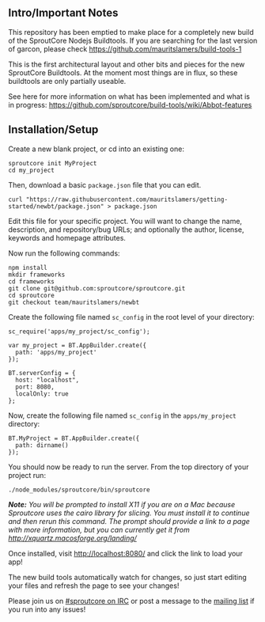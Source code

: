 ## Intro/Important Notes

This repository has been emptied to make place for a completely new build of the SproutCore Nodejs Buildtools.
If you are searching for the last version of garcon, please check https://github.com/mauritslamers/build-tools-1

This is the first architectural layout and other bits and pieces for the new SproutCore Buildtools.
At the moment most things are in flux, so these buildtools are only partially useable.

See here for more information on what has been implemented and what is in progress: https://github.com/sproutcore/build-tools/wiki/Abbot-features

## Installation/Setup

Create a new blank project, or cd into an existing one:

    sproutcore init MyProject
    cd my_project

Then, download a basic `package.json` file that you can edit.

    curl "https://raw.githubusercontent.com/mauritslamers/getting-started/newbt/package.json" > package.json

Edit this file for your specific project. You will want to change the name, description, and repository/bug URLs; and optionally the author, license, keywords and homepage attributes.

Now run the following commands:

    npm install
    mkdir frameworks
    cd frameworks
    git clone git@github.com:sproutcore/sproutcore.git
    cd sproutcore
    git checkout team/mauritslamers/newbt

Create the following file named `sc_config` in the root level of your directory:

    sc_require('apps/my_project/sc_config');

    var my_project = BT.AppBuilder.create({
      path: 'apps/my_project'
    });

    BT.serverConfig = {
      host: "localhost",
      port: 8080,
      localOnly: true
    };

Now, create the following file named `sc_config` in the `apps/my_project` directory:

    BT.MyProject = BT.AppBuilder.create({
      path: dirname()
    });

You should now be ready to run the server. From the top directory of your project run:

    ./node_modules/sproutcore/bin/sproutcore

_**Note:** You will be prompted to install X11 if you are on a Mac because Sproutcore uses the cairo library for slicing. You must install it to continue and then rerun this command. The prompt should provide a link to a page with more information, but you can currently get it from http://xquartz.macosforge.org/landing/_

Once installed, visit [http://localhost:8080/](http://localhost:8080/) and click the link to load your app!

The new build tools automatically watch for changes, so just start editing your files and refresh the page to see your changes!

Please join us on [#sproutcore on IRC](http://sproutcore.com/community/#tab=irc) or post a message to the [mailing list](http://groups.google.com/group/sproutcore/topics?gvc=2) if you run into any issues!
